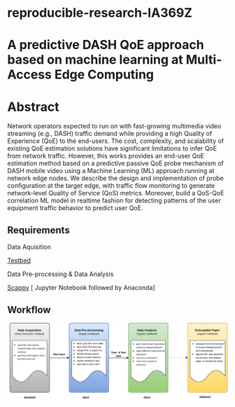 # reproducible-research-IA369Z

# A predictive DASH QoE approach based on machine learning at Multi-Access Edge Computing 
# Abstract
Network operators expected to run on with fast-growing multimedia video streaming (e.g., DASH) traffic demand while providing a high Quality of Experience (QoE) to the end-users. The cost, complexity, and scalability of existing QoE estimation solutions have significant limitations to infer QoE from network traffic. However, this works provides an end-user QoE estimation method based on a predictive passive QoE probe mechanism of DASH mobile video using a Machine Learning (ML) approach running at network edge nodes. We describe the design and implementation of probe configuration at the target edge, with traffic flow monitoring to generate network-level Quality of Service (QoS) metrics. Moreover, build a QoS-QoE correlation ML model in realtime fashion for detecting patterns of the user equipment traffic behavior to predict user QoE.
## Requirements
Data Aquisition

[Testbed](https://github.com/sajibtariq/reproducible-research-IA369Z/tree/master/testbed)

Data Pre-processing & Data Analysis

[Scappy](https://scapy.readthedocs.io/en/latest/installation.html)
[ Jupyter Notebook followed by Anaconda]


## Workflow
![alt text](https://github.com/sajibtariq/reproducible-research-IA369Z/blob/master/figures/Project%20workflow.jpg?raw=true)

